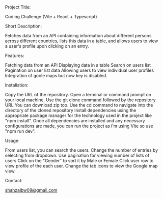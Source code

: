Project Title: 

Coding Challenge (Vite + React + Typescript)


Short Description:

Fetches data from an API containing information about different persons across different countries, lists this data in a table, and allows users to view a user's profile upon clicking on an entry.

Features:

Fetching data from an API
Displaying data in a table
Search on users list
Pagination on user list data
Allowing users to view individual user profiles
Integration of goole maps but now key is disabled.

Installation:

Copy the URL of the repository.
Open a terminal or command prompt on your local machine.
Use the git clone command followed by the repository URL
You can download zip too.
Use the cd command to navigate into the directory of the cloned repository
Install dependencies using the appropriate package manager for the technology used in the project like "npm install".
Once all dependencies are installed and any necessary configurations are made, you can run the project as i'm using Vite so use "npm run dev".

Usage:

From users list, you can search the users.
Change the number of entries by selecting from dropdown.
Use pagination for viewing number of lists of users
Click on the "Gender" to sort it by Male or Female
Click user row to view profile of the each user.
Change the tab icons to view the Google map view

Contact:

shahzaibw09@gmail.com